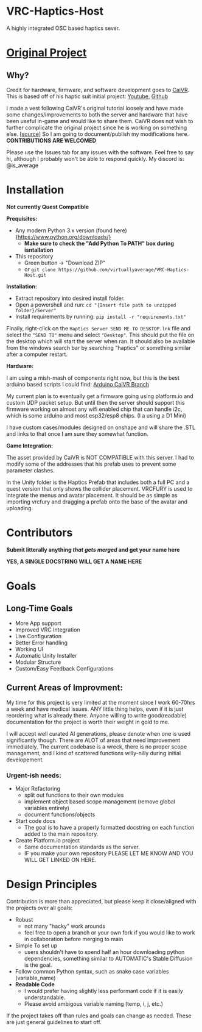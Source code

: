 # VRC-Haptics-Host
A highly integrated OSC based haptics sever.

# [Original Project](https://github.com/CaiVR/CaiVR-Custom-Haptic-Vest-V1)
## Why?
Credit for hardware, firmware, and software development goes to [CaiVR](https://www.youtube.com/@Cai_VR). This is based off of his haptic suit initial project: [Youtube](https://www.youtube.com/watch?v=NpQyehRNkGo), [Github](https://github.com/CaiVR/CaiVR-Custom-Haptic-Vest-V1)

I made a vest following CaiVR's original tutorial loosely and have made some changes/improvements to both the server and hardware that have been useful in-game and would like to share them. CaiVR does not wish to further complicate the original project since he is working on something else. [[source]()] So I am going to document/publish my modifications here. **CONTRIBUTIONS ARE WELCOMED**

Please use the Issues tab for any issues with the software. 
Feel free to say hi, although I probably won't be able to respond quickly.
My discord is: @is_average

# Installation
**Not currently Quest Compatible** 

**Prequisites:**
- Any modern Python 3.x version (found here){https://www.python.org/downloads/}
   - **Make sure to check the "Add Python To PATH" box during isntallation**
- This repository 
   - Green button -> "Download ZIP"
   - or `git clone https://github.com/virtuallyaverage/VRC-Haptics-Host.git`

**Installation:**
 - Extract repository into desired install folder.
 - Open a powershell and run: `cd "{Insert file path to unzipped folder}/Server"`
 - Install requirements by running: `pip install -r "requirements.txt"`

Finally, right-click on the `Haptics Server SEND ME TO DESKTOP.lnk` file and select the `"SEND TO"` menu and select `"Desktop"`. This should put the file on the desktop which will start the server when ran. It should also be available from the windows search bar by searching "haptics" or something similar after a computer restart.

**Hardware:**

I am using a mish-mash of components right now, but this is the best arduino based scripts I could find: [Arduino CaiVR Branch](https://github.com/fisk1234ost/CaiVR-Custom-Haptic-Vest-V1)

My current plan is to eventually get a firmware going using platform.io and custom UDP packet setup. But until then the server should support this firmware working on almost any wifi enabled chip that can handle i2c, which is some arduino and most esp32/esp8 chips. (I a using a D1 Mini)

I have custom cases/modules designed on onshape and will share the .STL and links to that once I am sure they somewhat function.

**Game Integration:**

The asset provided by CaiVR is NOT COMPATIBLE with this server. I had to modify some of the addresses that his prefab uses to prevent some parameter clashes.

In the Unity folder is the Haptics Prefab that includes both a full PC and a quest version that only shows the collider placement. VRCFURY is used to integrate the menus and avatar placement. It should be as simple as importing vrcfury and dragging a prefab onto the base of the avatar and uploading. 

# Contributors
 **Submit litterally anything *that gets merged* and get your name here**
 
 **YES, A SINGLE DOCSTRING WILL GET A NAME HERE** 

# Goals
## Long-Time Goals
 - More App support
 - Improved VRC Integration
 - Live Configuration
 - Better Error handling
 - Working UI
 - Automatic Unity Installer
 - Modular Structure
 - Custom/Easy Feedback Configurations

## Current Areas of Improvment:
My time for this project is very limited at the moment since I work 60-70hrs a week and have medical issues. ANY little thing helps, even if it is just reordering what is already there. Anyone willing to write good(readable) documentation for the project is worth their weight in gold to me. 

I will accept well curated AI generations, please denote when one is used significantly though.
There are ALOT of areas that need improvement immediately. The current codebase is a wreck, there is no proper scope management, and I kind of scattered functions willy-nilly during initial developement. 
 
### Urgent-ish needs:
   - Major Refactoring
      - split out functions to their own modules
      - implement object based scope management (remove global variables entirely)
      - document functions/objects
   - Start code docs 
      - The goal is to have a properly formatted docstring on each function added to the main repository.
   - Create Platform.io project
      - Same documentation standards as the server. 
      - IF you make your own repository PLEASE LET ME KNOW AND YOU WILL GET LINKED ON HERE. 


# Design Principles
Contribution is more than appreciated, but please keep it close/aligned with the projects over all goals:
 - Robust 
    - not many "hacky" work arounds
    - feel free to open a branch or your own fork if you would like to work in collaboration before merging to main
 - Simple To set up 
    - users shouldn't have to spend half an hour downloading python dependencies, something similar to AUTOMATIC's Stable Diffusion is the goal. 
 - Follow common Python syntax, such as snake case variables (variable_name)
 - **Readable Code** 
    - I would prefer having slightly less performant code if it is easily understandable. 
    - Please avoid ambigous variable naming (temp, i, j, etc.)

If the project takes off than rules and goals can change as needed. These are just general guidelines to start off. 

